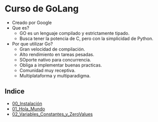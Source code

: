 # Curso de GoLang

- Creado por Google
- Que es?
  - GO es un lenguaje compilado y estrictamente tipado.
  - Busca tener la potencia de C, pero con la simplicidad de Python.
- Por que utilizar Go?
  - Gran velocidad de compilación.
  - Alto rendimiento en tareas pesadas.
  - SOporte nativo para concurrencia.
  - Obliga a implementar buenas practicas.
  - Comunidad muy receptiva.
  - Multiplataforma y multiparadigma.

## Indice

- [00_Instalación](./Instalacion.md)
- [01_Hola_Mundo](./src/01_holaMundo.go)
- [02_Variables_Constantes_y_ZeroValues](./src/02_var_const_zero.go)
